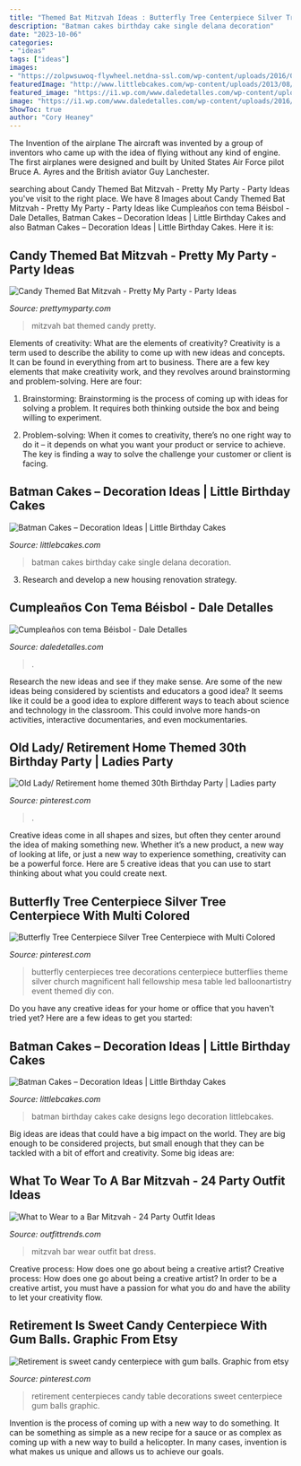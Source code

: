 ```yaml
---
title: "Themed Bat Mitzvah Ideas : Butterfly Tree Centerpiece Silver Tree Centerpiece With Multi Colored"
description: "Batman cakes birthday cake single delana decoration"
date: "2023-10-06"
categories:
- "ideas"
tags: ["ideas"]
images:
- "https://zolpwsuwoq-flywheel.netdna-ssl.com/wp-content/uploads/2016/05/candy-themed-bat-mitzvah-7.jpg"
featuredImage: "http://www.littlebcakes.com/wp-content/uploads/2013/08/Batman-Birthday-Cakes-Designs.jpg"
featured_image: "https://i1.wp.com/www.daledetalles.com/wp-content/uploads/2016/02/beisbol.jpg"
image: "https://i1.wp.com/www.daledetalles.com/wp-content/uploads/2016/02/beisbol.jpg"
ShowToc: true
author: "Cory Heaney"
---
```



The Invention of the airplane
The aircraft was invented by a group of inventors who came up with the idea of flying without any kind of engine. The first airplanes were designed and built by United States Air Force pilot Bruce A. Ayres and the British aviator Guy Lanchester.

	

		
searching about Candy Themed Bat Mitzvah - Pretty My Party - Party Ideas you've visit to the right place. We have 8 Images about Candy Themed Bat Mitzvah - Pretty My Party - Party Ideas like Cumpleaños con tema Béisbol - Dale Detalles, Batman Cakes – Decoration Ideas | Little Birthday Cakes and also Batman Cakes – Decoration Ideas | Little Birthday Cakes. Here it is:
		
    
## Candy Themed Bat Mitzvah - Pretty My Party - Party Ideas

<img loading=lazy src="https://zolpwsuwoq-flywheel.netdna-ssl.com/wp-content/uploads/2016/05/candy-themed-bat-mitzvah-7.jpg" onerror="this.onerror=null;this.src='https://tse3.mm.bing.net/th?id=OIP.dUbIX2QCtp_l83tC4I3shwHaKB&amp;pid=15.1';" alt="Candy Themed Bat Mitzvah - Pretty My Party - Party Ideas">

_Source: prettymyparty.com_

>mitzvah bat themed candy pretty. 

	

Elements of creativity: What are the elements of creativity?
Creativity is a term used to describe the ability to come up with new ideas and concepts. It can be found in everything from art to business. There are a few key elements that make creativity work, and they revolves around brainstorming and problem-solving. Here are four:
1. Brainstorming: Brainstorming is the process of coming up with ideas for solving a problem. It requires both thinking outside the box and being willing to experiment.

2. Problem-solving: When it comes to creativity, there’s no one right way to do it – it depends on what you want your product or service to achieve. The key is finding a way to solve the challenge your customer or client is facing.


    
## Batman Cakes – Decoration Ideas | Little Birthday Cakes

<img loading=lazy src="http://www.littlebcakes.com/wp-content/uploads/2013/08/Pictures-of-Batman-Birthday-Cakes.jpg" onerror="this.onerror=null;this.src='https://tse1.mm.bing.net/th?id=OIP.GF4mcO90qYg8_Ytw9y3j8wHaJx&amp;pid=15.1';" alt="Batman Cakes – Decoration Ideas | Little Birthday Cakes">

_Source: littlebcakes.com_

>batman cakes birthday cake single delana decoration. 

	

3. Research and develop a new housing renovation strategy.

    
## Cumpleaños Con Tema Béisbol - Dale Detalles

<img loading=lazy src="https://i1.wp.com/www.daledetalles.com/wp-content/uploads/2016/02/beisbol.jpg" onerror="this.onerror=null;this.src='https://tse1.mm.bing.net/th?id=OIP.KCHak6vndiAdEZU57z09WwHaKX&amp;pid=15.1';" alt="Cumpleaños con tema Béisbol - Dale Detalles">

_Source: daledetalles.com_

>. 

	

Research the new ideas and see if they make sense.
Are some of the new ideas being considered by scientists and educators a good idea? It seems like it could be a good idea to explore different ways to teach about science and technology in the classroom. This could involve more hands-on activities, interactive documentaries, and even mockumentaries.

    
## Old Lady/ Retirement Home Themed 30th Birthday Party | Ladies Party

<img loading=lazy src="https://i.pinimg.com/736x/b0/86/5a/b0865a8aaeb2bfea6e3aac0d5173f67d.jpg" onerror="this.onerror=null;this.src='https://tse1.mm.bing.net/th?id=OIP.19OqsNR_ubg4OuqEsglBpgHaJ3&amp;pid=15.1';" alt="Old Lady/ Retirement home themed 30th Birthday Party | Ladies party">

_Source: pinterest.com_

>. 

	

Creative ideas come in all shapes and sizes, but often they center around the idea of making something new. Whether it’s a new product, a new way of looking at life, or just a new way to experience something, creativity can be a powerful force. Here are 5 creative ideas that you can use to start thinking about what you could create next.

    
## Butterfly Tree Centerpiece Silver Tree Centerpiece With Multi Colored

<img loading=lazy src="https://i.pinimg.com/736x/96/46/55/9646559e99a3c5b28f6bf8da19737ff0--butterfly-table-centerpieces-twig-centerpieces.jpg?b=t" onerror="this.onerror=null;this.src='https://tse2.mm.bing.net/th?id=OIP.KO3qBzBFXJGCzgYWaslDGAAAAA&amp;pid=15.1';" alt="Butterfly Tree Centerpiece Silver Tree Centerpiece with Multi Colored">

_Source: pinterest.com_

>butterfly centerpieces tree decorations centerpiece butterflies theme silver church magnificent hall fellowship mesa table led balloonartistry event themed diy con. 

	

Do you have any creative ideas for your home or office that you haven't tried yet? Here are a few ideas to get you started: 

    
## Batman Cakes – Decoration Ideas | Little Birthday Cakes

<img loading=lazy src="http://www.littlebcakes.com/wp-content/uploads/2013/08/Batman-Birthday-Cakes-Designs.jpg" onerror="this.onerror=null;this.src='https://tse3.mm.bing.net/th?id=OIP.tXlMQMWlBDro_GnT4ph4jQHaJ4&amp;pid=15.1';" alt="Batman Cakes – Decoration Ideas | Little Birthday Cakes">

_Source: littlebcakes.com_

>batman birthday cakes cake designs lego decoration littlebcakes. 

	

Big ideas are ideas that could have a big impact on the world. They are big enough to be considered projects, but small enough that they can be tackled with a bit of effort and creativity. Some big ideas are: 

    
## What To Wear To A Bar Mitzvah - 24 Party Outfit Ideas

<img loading=lazy src="https://www.outfittrends.com/wp-content/uploads/2016/05/bar-mitzvah-7.jpg" onerror="this.onerror=null;this.src='https://tse1.mm.bing.net/th?id=OIP.vKHeN8H-uYfhtQreNagPYgHaKl&amp;pid=15.1';" alt="What to Wear to a Bar Mitzvah - 24 Party Outfit Ideas">

_Source: outfittrends.com_

>mitzvah bar wear outfit bat dress. 

	

Creative process: How does one go about being a creative artist?
Creative process: How does one go about being a creative artist?
In order to be a creative artist, you must have a passion for what you do and have the ability to let your creativity flow.

    
## Retirement Is Sweet Candy Centerpiece With Gum Balls. Graphic From Etsy

<img loading=lazy src="https://s-media-cache-ak0.pinimg.com/736x/9b/63/b4/9b63b4045a16bdfc5103f4c2be15a105.jpg" onerror="this.onerror=null;this.src='https://tse1.mm.bing.net/th?id=OIP.YpZ1csnh7NDe-nWveT3aLAHaJ3&amp;pid=15.1';" alt="Retirement is sweet candy centerpiece with gum balls. Graphic from etsy">

_Source: pinterest.com_

>retirement centerpieces candy table decorations sweet centerpiece gum balls graphic. 

	

Invention is the process of coming up with a new way to do something. It can be something as simple as a new recipe for a sauce or as complex as coming up with a new way to build a helicopter. In many cases, invention is what makes us unique and allows us to achieve our goals.

